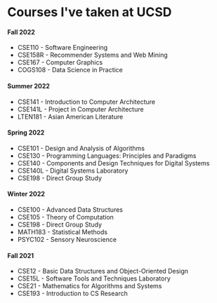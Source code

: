 # Courses I've taken at UCSD

#### Fall 2022
- CSE110 - Software Engineering
- CSE158R - Recommender Systems and Web Mining
- CSE167 - Computer Graphics
- COGS108 - Data Science in Practice

#### Summer 2022
- CSE141 - Introduction to Computer Architecture
- CSE141L - Project in Computer Architecture
- LTEN181 - Asian American Literature

#### Spring 2022
- CSE101 - Design and Analysis of Algorithms
- CSE130 - Programming Languages: Principles and Paradigms
- CSE140 - Components and Design Techniques for Digital Systems
- CSE140L - Digital Systems Laboratory
- CSE198 - Direct Group Study

#### Winter 2022
- CSE100 - Advanced Data Structures
- CSE105 - Theory of Computation
- CSE198 - Direct Group Study
- MATH183 - Statistical Methods
- PSYC102 - Sensory Neuroscience

#### Fall 2021
- CSE12 - Basic Data Structures and Object-Oriented Design
- CSE15L - Software Tools and Techniques Laboratory
- CSE21 - Mathematics for Algorithms and Systems
- CSE193 - Introduction to CS Research